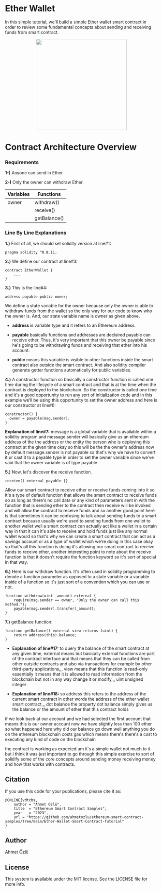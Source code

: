 # Ether Wallet

In this simple tutorial, we'll build a simple Ether wallet smart contract in order to review some fundamental concepts about sending and receiving funds from smart contract.

<p align="center">
  <img src="https://user-images.githubusercontent.com/22610163/221370598-9c796df9-e71f-41c4-a6ad-5b4827a30c1e.png" {width=30px height=300px}>
</p>

# Contract Architecture Overview

### Requirements

**1-)** Anyone can send in Ether.

**2-)** Only the owner can withdraw Ether.


| Variables | Functions	|
|-----------|--------------|
| owner 	| withdraw()   |
|       	| receive()	|
|       	| getBalance() |

### Line By Line Explanations

**1.)** First of all, we should set solidity version at line#1:

	pragma solidity ^0.8.11;

**2.)** We define our contract at line#3:
    
	contract EtherWallet {
    	...
	}
    
**3.)** This is the line#4:

	address payable public owner;
   
We define a state variable for the owner because only the owner is able to withdraw funds from the wallet so the only way for our code to know who the owner is. And, our state variable name is owner as given above.

- **address** is variable type and it refers to an Ethereum address.

- **payable** basically functions and addresses are declaired payable can receive ether. Thus, it's very important that this owner be payable since he's going to be withdrawing funds and receiving that ether into his account.

- **public** means this variable is visible to other functions inside the smart contract also outside the smart contract. And also solidity compiler generate getter functions automatically for public variables.

 **4.)** A constructor function so basically a constructor function is called one time during the lifecycle of a smart contract and that is at the time when the contract is deployed to the blockchain. So the constructor is called one time and it's a good opportunity to run any sort of initialization code and in this example we'll be using this opportunity to set the owner address and here is our constructor at line#6:
 
 	constructor() {
      owner = payable(msg.sender);
 	}

**Explanation of line#7:** message is a global variable that is available within a solidity program and message.sender will basically give us an ethereum address of the the address or the entity the person who is deploying this contract at the given time okay so this will be the the owner's address now by default message.sender is not payable so that's why we have to convert it or cast it to a payable type in order to set the owner variable since we've said that the owner variable is of type payable

**5.)** Now, let's discover the receive function.

	receive() external payable {}

Allow our smart contract to receive ether or receive funds coming into it so it's a type of default function that allows the smart contract to receive funds so as long as there's no call data or any kind of parameters sent in with the function that is sending ether to the contract then receive will be invoked and will allow the contract to receive funds and so another good point here is that sometimes it can be confusing to talk about sending funds to a smart contract because usually we're used to sending funds from one wallet to another wallet well a smart contract can actually act like a wallet in a certain way in that it can it's able to receive and hold funds just like any normal wallet would so that's why we can create a smart contract that can act as a savings account or as a type of wallet which we're doing in this case okay so that's all this function is doing it's allowing our smart contract to receive funds to receive ether, another interesting point to note about the receive function is that it doesn't require the function keyword so it's sort of special in that way.

**6.)** Here is our withdraw function. It's often used in solidity programming to denote a function parameter as opposed to a state variable or a variable inside of a function so it's just sort of a convention which you can use or not.

	function withdraw(uint _amount) external {  
    	require(msg.sender == owner, "Only the owner can call this method.");
    	payable(msg.sender).transfer(_amount);
	}
    
**7.)** getBalance function:

	function getBalance() external view returns (uint) {
    	return address(this).balance;
	}

- **Explanation of line#17:** to query the balance of the smart contract at any given time, external means but basically external functions are part of the contract interface and that means that they can be called from other outside contracts and also via transactions for example by other third-party applications,,, view means that this function is read-only essentially it means that it is allowed to read information from the blockchain but not in any way change it or modify,,, uint unsigned integer

- **Explanation of line#18:** so address this refers to the address of the current smart contract in other words the address of the ether wallet smart contract,,, dot balance the property dot balance simply gives us the balance or the amount of ether that this contract holds

if we look back at our account and we had selected the first account that means this is our owner account now we have slightly less than 100 ether so what happened here why did our balance go down well anything you do on the ethereum blockchain costs gas which means there's there's a cost to executing any kind of code on the blockchain


the contract is working as expected um it's a simple wallet not much to it but i think it was just important to go through this simple exercise to sort of solidify some of the core concepts around sending money receiving money and how that works with contracts.


## Citation
If you use this code for your publications, please cite it as:

	@ONLINE{vdtcbs,
    	author = "Ahmet Özlü",
    	title  = "Ethereum Smart Contract Samples",
    	year   = "2023",
    	url	= "https://github.com/ahmetozlu/ethereum-smart-contract-samples/tree/main/Ether-Wallet-Smart-Contract-Tutorial"
	}

## Author
Ahmet Özlü

## License
This system is available under the MIT license. See the LICENSE file for more info.

